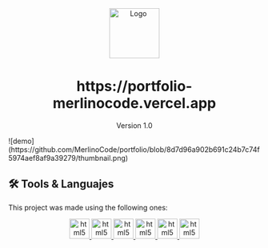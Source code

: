 <div align="center">
  <img alt="Logo" src="https://github.com/MerlinoCode/portfolio/blob/8d7d96a902b691c24b7c74f5974aef8af9a39279/public/favicon.svg" width="100" />
</div>
<h1 align="center">
  https://portfolio-merlinocode.vercel.app
</h1>
<p align="center">Version 1.0</p>
![demo](https://github.com/MerlinoCode/portfolio/blob/8d7d96a902b691c24b7c74f5974aef8af9a39279/thumbnail.png)

## 🛠️ Tools & Languajes

This project was made using the following ones:

<div align="center">
  </a> <a href="https://www.w3.org/html/" target="_blank" rel="noreferrer noopener"> <img src="https://skillicons.dev/icons?i=html" alt="html5" width="40" height="40"/> </a>
  </a> <a href="https://www.w3.org/css/" target="_blank" rel="noreferrer noopener"> <img src="https://skillicons.dev/icons?i=css" alt="html5" width="40" height="40"/> </a>
  </a> <a href="https://developer.mozilla.org/en-US/docs/Web/JavaScript" target="_blank" rel="noreferrer noopener"> <img src="https://skillicons.dev/icons?i=js" alt="html5" width="40" height="40"/> </a>
  </a> <a href="https://react.dev/" target="_blank" rel="noreferrer noopener"> <img src="https://skillicons.dev/icons?i=react" alt="html5" width="40" height="40"/> </a>
  </a> <a href="https://sass-lang.com/" target="_blank" rel="noreferrer noopener"> <img src="https://skillicons.dev/icons?i=sass" alt="html5" width="40" height="40"/> </a>
  </a> <a href="https://vitejs.dev/" target="_blank" rel="noreferrer noopener"> <img src="https://skillicons.dev/icons?i=vite" alt="html5" width="40" height="40"/> </a>
  
</div>

